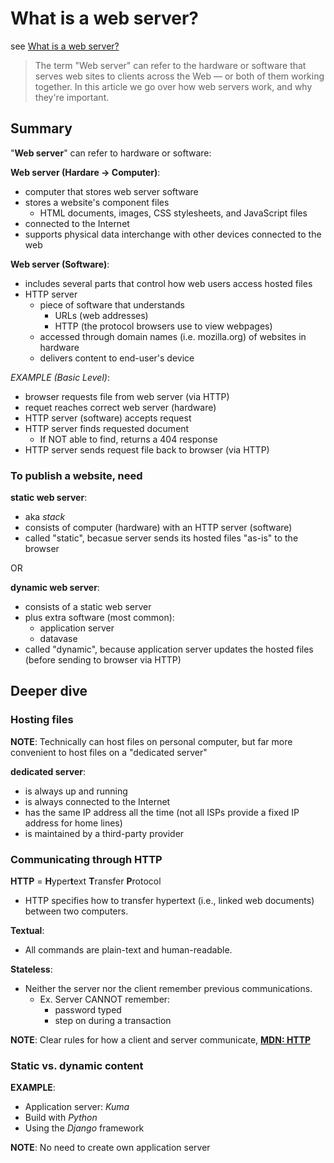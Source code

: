 # What is a web server?

see [What is a web server?](https://developer.mozilla.org/en-US/docs/Learn/Common_questions/What_is_a_web_server)

> The term "Web server" can refer to the hardware or software that serves web sites to clients across the Web — or both of them working together. In this article we go over how web servers work, and why they're important.

## Summary

"**Web server**" can refer to hardware or software:

**Web server (Hardare -> Computer)**:

- computer that stores web server software
- stores a website's component files
  - HTML documents, images, CSS stylesheets, and JavaScript files
- connected to the Internet
- supports physical data interchange with other devices connected to the web

**Web server (Software)**:

- includes several parts that control how web users access hosted files
- HTTP server
  - piece of software that understands
    - URLs (web addresses)
    - HTTP (the protocol browsers use to view webpages)
  - accessed through domain names (i.e. mozilla.org) of websites in hardware
  - delivers content to end-user's device

*EXAMPLE (Basic Level)*:

- browser requests file from web server (via HTTP)
- requet reaches correct web server (hardware)
- HTTP server (software) accepts request
- HTTP server finds requested document
  - If NOT able to find, returns a 404 response
- HTTP server sends request file back to browser (via HTTP)

### To publish a website, need

**static web server**:

- aka *stack*
- consists of computer (hardware) with an HTTP server (software)
- called "static", becasue server sends its hosted files "as-is" to the browser

OR

**dynamic web server**:

- consists of a static web server
- plus extra software (most common):
  - application server
  - datavase
- called "dynamic", because application server updates the hosted files (before sending to browser via HTTP)

## Deeper dive

### Hosting files

**NOTE**: Technically can host files on personal computer, but far more convenient to host files on a "dedicated server"

**dedicated server**:

- is always up and running
- is always connected to the Internet
- has the same IP address all the time (not all ISPs provide a fixed IP address for home lines)
- is maintained by a third-party provider

### Communicating through HTTP

**HTTP** = **H**yper**t**ext **T**ransfer **P**rotocol

- HTTP specifies how to transfer hypertext (i.e., linked web documents) between two computers.

**Textual**:

- All commands are plain-text and human-readable.

**Stateless**:

- Neither the server nor the client remember previous communications.
  - Ex. Server CANNOT remember:
    - password typed
    - step on during a transaction

**NOTE**: Clear rules for how a client and server communicate, **[MDN: HTTP](https://developer.mozilla.org/en-US/docs/Web/HTTP)**

### Static vs. dynamic content

**EXAMPLE**:

- Application server: *Kuma*
- Build with *Python*
- Using the *Django* framework

**NOTE**: No need to create own application server